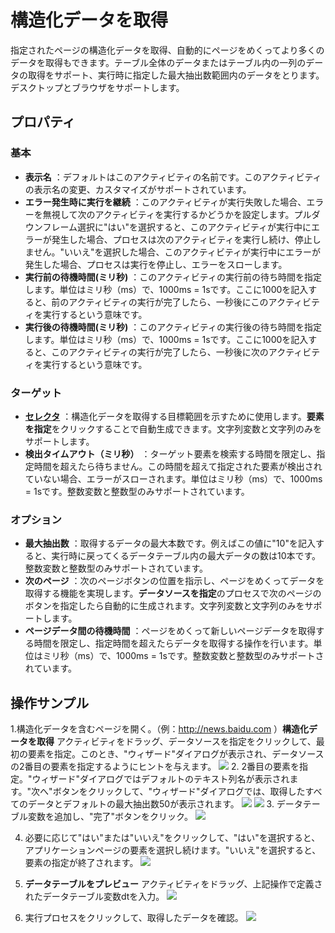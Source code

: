 # 構造化データを取得

指定されたページの構造化データを取得、自動的にページをめくってより多くのデータを取得もできます。テーブル全体のデータまたはテーブル内の一列のデータの取得をサポート、実行時に指定した最大抽出数範囲内のデータをとります。デスクトップとブラウザをサポートします。


## プロパティ
### 基本
- **表示名** ：デフォルトはこのアクティビティの名前です。このアクティビティの表示名の変更、カスタマイズがサポートされています。
- **エラー発生時に実行を継続** ：このアクティビティが実行失敗した場合、エラーを無視して次のアクティビティを実行するかどうかを設定します。プルダウンフレーム選択に"はい"を選択すると、このアクティビティが実行中にエラーが発生した場合、プロセスは次のアクティビティを実行し続け、停止しません。"いいえ"を選択した場合、このアクティビティが実行中にエラーが発生した場合、プロセスは実行を停止し、エラーをスローします。
- **実行前の待機時間(ミリ秒)** ：このアクティビティの実行前の待ち時間を指定します。単位はミリ秒（ms）で、1000ms = 1sです。ここに1000を記入すると、前のアクティビティの実行が完了したら、一秒後にこのアクティビティを実行するという意味です。
- **実行後の待機時間(ミリ秒)** ：このアクティビティの実行後の待ち時間を指定します。単位はミリ秒（ms）で、1000ms = 1sです。ここに1000を記入すると、このアクティビティの実行が完了したら、一秒後に次のアクティビティを実行するという意味です。

### ターゲット
- **[セレクタ](../Appendix/Selector.md)** ：構造化データを取得する目標範囲を示すために使用します。**要素を指定**をクリックすることで自動生成できます。文字列変数と文字列のみをサポートします。
- **検出タイムアウト（ミリ秒）** ：ターゲット要素を検索する時間を限定し、指定時間を超えたら待ちません。この時間を超えて指定された要素が検出されていない場合、エラーがスローされます。単位はミリ秒（ms）で、1000ms = 1sです。整数変数と整数型のみサポートされています。


### オプション
- **最大抽出数** ：取得するデータの最大本数です。例えばこの値に"10"を記入すると、実行時に戻ってくるデータテーブル内の最大データの数は10本です。整数変数と整数型のみサポートされています。
- **次のページ** ：次のページボタンの位置を指示し、ページをめくってデータを取得する機能を実現します。**データソースを指定**のプロセスで次のページのボタンを指定したら自動的に生成されます。文字列変数と文字列のみをサポートします。
- **ページデータ間の待機時間** ：ページをめくって新しいページデータを取得する時間を限定し、指定時間を超えたらデータを取得する操作を行います。単位はミリ秒（ms）で、1000ms = 1sです。整数変数と整数型のみサポートされています。

## 操作サンプル
1.構造化データを含むページを開く。（例：http://news.baidu.com ）**構造化データを取得** アクティビティをドラッグ、データソースを指定をクリックして、最初の要素を指定。このとき、"ウィザード"ダイアログが表示され、データソースの2番目の要素を指定するようにヒントを与えます。
![](https://docimages.blob.core.chinacloudapi.cn/images/Activities/extractStructureData-1.png)
2. 2番目の要素を指定。"ウィザード"ダイアログではデフォルトのテキスト列名が表示されます。"次へ"ボタンをクリックして、"ウィザード"ダイアログでは、取得したすべてのデータとデフォルトの最大抽出数50が表示されます。
![](https://docimages.blob.core.chinacloudapi.cn/images/Activities/extractStructureData-2.png) 
![](https://docimages.blob.core.chinacloudapi.cn/images/Activities/extractStructureData-3.png)
3. データテーブル変数を追加し、"完了"ボタンをクリック。
![](https://docimages.blob.core.chinacloudapi.cn/images/Activities/extractStructureData-4.png)

4. 必要に応じて"はい"または"いいえ"をクリックして、"はい"を選択すると、アプリケーションページの要素を選択し続けます。"いいえ"を選択すると、要素の指定が終了されます。
![](https://docimages.blob.core.chinacloudapi.cn/images/Activities/extractStructureData-5.png)

5. **データテーブルをプレビュー** アクティビティをドラッグ、上記操作で定義されたデータテーブル変数dtを入力。
![](https://docimages.blob.core.chinacloudapi.cn/images/Activities/extractStructureData-6.png)

6. 実行プロセスをクリックして、取得したデータを確認。
![](https://docimages.blob.core.chinacloudapi.cn/images/Activities/extractStructureData-7.png)